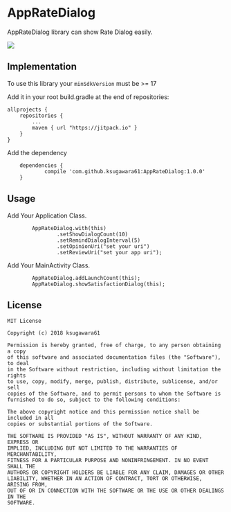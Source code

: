 # AppRateDialog

AppRateDialog library can show Rate Dialog easily.

[![](https://jitpack.io/v/ksugawara61/AppRateDialog.svg)](https://jitpack.io/#ksugawara61/AppRateDialog)

## Implementation

To use this library your `minSdkVersion` must be >= 17

Add it in your root build.gradle at the end of repositories:

```
allprojects {
    repositories {
        ...
        maven { url "https://jitpack.io" }
    }
}   
```

Add the dependency

```
	dependencies {
	        compile 'com.github.ksugawara61:AppRateDialog:1.0.0'
	}
```

## Usage

Add Your Application Class.

```
        AppRateDialog.with(this)
                .setShowDialogCount(10)
                .setRemindDialogInterval(5)
                .setOpinionUri("set your uri")
                .setReviewUri("set your app uri");
```

Add Your MainActivity Class.

```
        AppRateDialog.addLaunchCount(this);
        AppRateDialog.showSatisfactionDialog(this);
```

## License

```
MIT License

Copyright (c) 2018 ksugawara61

Permission is hereby granted, free of charge, to any person obtaining a copy
of this software and associated documentation files (the "Software"), to deal
in the Software without restriction, including without limitation the rights
to use, copy, modify, merge, publish, distribute, sublicense, and/or sell
copies of the Software, and to permit persons to whom the Software is
furnished to do so, subject to the following conditions:

The above copyright notice and this permission notice shall be included in all
copies or substantial portions of the Software.

THE SOFTWARE IS PROVIDED "AS IS", WITHOUT WARRANTY OF ANY KIND, EXPRESS OR
IMPLIED, INCLUDING BUT NOT LIMITED TO THE WARRANTIES OF MERCHANTABILITY,
FITNESS FOR A PARTICULAR PURPOSE AND NONINFRINGEMENT. IN NO EVENT SHALL THE
AUTHORS OR COPYRIGHT HOLDERS BE LIABLE FOR ANY CLAIM, DAMAGES OR OTHER
LIABILITY, WHETHER IN AN ACTION OF CONTRACT, TORT OR OTHERWISE, ARISING FROM,
OUT OF OR IN CONNECTION WITH THE SOFTWARE OR THE USE OR OTHER DEALINGS IN THE
SOFTWARE.
```
